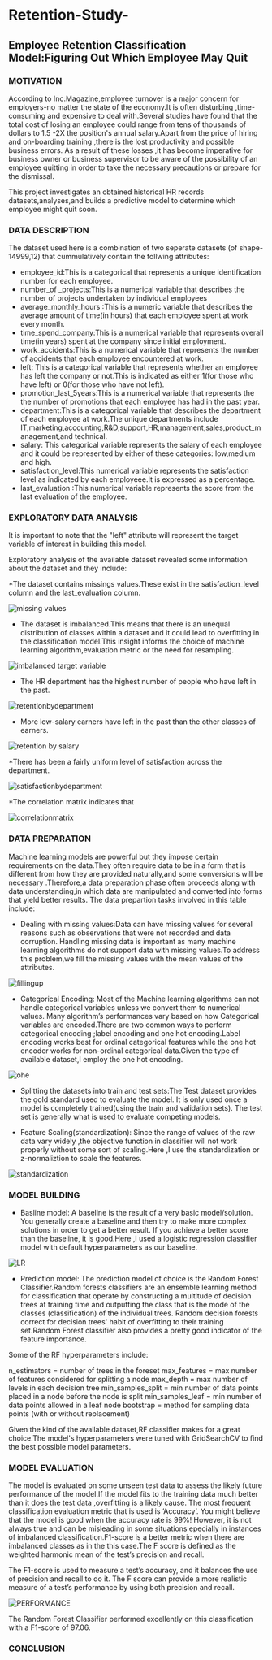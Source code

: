 # Retention-Study-
## Employee Retention Classification Model:Figuring Out Which Employee May Quit


### MOTIVATION
According to Inc.Magazine,employee turnover is a major concern for employers-no matter the state of the economy.It is often disturbing ,time-consuming and expensive to deal with.Several studies have found that the total cost of losing an employee could range from tens of thousands of dollars to 1.5 -2X the position's annual salary.Apart from the price of hiring and on-boarding training ,there is the lost productivity and possible business errors.
As a result of these losses ,it has become imperative for business owner or business supervisor to be aware of the possibility of an employee quitting in order to take the necessary precautions or prepare for the dismissal.

This project investigates an obtained historical HR records datasets,analyses,and builds a predictive model to determine which employee might quit soon.

### DATA DESCRIPTION
The dataset used here is a combination of two seperate datasets (of shape-14999,12)  that cummulatively contain the follwing attributes:
* employee_id:This is a categorical that represents a unique identification number for each employee.
* number_of _projects:This is a numerical variable that describes the number of projects undertaken by individual employees
* average_monthly_hours :This is a numeric variable that describes the average amount of time(in hours) that each employee spent at work every month.
* time_spend_company:This is a numerical variable that represents overall time(in years) spent at the company since initial employment.
* work_accidents:This is a numerical variable that represents the number of accidents that each employee encountered at work.
* left: This is a categorical variable that represents whether an employee has left the company or not.This is indicated as either 1(for those who have left) or 0(for those who have not left).
* promotion_last_5years:This is a numerical variable that represents the the number of promotions that each employee has had in the past year.
* department:This is a categorical variable that describes the department of each employee at work.The unique departments include IT,marketing,accounting,R&D,support,HR,management,sales,product_management,and technical.
* salary: This categorical variable represents the salary of each employee and it could be represented by either of these categories: low,medium and high.
* satisfaction_level:This numerical variable represents the satisfaction level as indicated by each employeee.It is expressed as a percentage.
* last_evaluation :This numerical variable represents the score from the last evaluation of the employee.

### EXPLORATORY DATA ANALYSIS
It is important to note that the "left" attribute will represent the target variable of interest in building this model.

Exploratory analysis of the available dataset revealed some information about the dataset and they include:

*The dataset contains missings values.These exist in the satisfaction_level column and the last_evaluation column. 

![missing values](https://user-images.githubusercontent.com/67794705/87346751-f90ec280-c549-11ea-8f61-9d0bfed1221a.PNG)


* The dataset is imbalanced.This means that there is an unequal distribution of classes within a dataset and it could lead to overfitting in the classification model.This insight informs the choice of machine learning algorithm,evaluation metric or the need for resampling.

![imbalanced target variable](https://user-images.githubusercontent.com/67794705/87345280-c5cb3400-c547-11ea-9a14-4c08e23b0d61.PNG)

* The HR department has the highest number of people who have left in the past.

![retentionbydepartment](https://user-images.githubusercontent.com/67794705/87345284-c663ca80-c547-11ea-8bfa-d74c04facf33.png)

* More low-salary earners have left in the past than the other classes of earners.

![retention by salary](https://user-images.githubusercontent.com/67794705/87345283-c5cb3400-c547-11ea-8616-4a98467cd47e.png)

*There has been a fairly uniform level of satisfaction across the department.

![satisfactionbydepartment](https://user-images.githubusercontent.com/67794705/87345286-c6fc6100-c547-11ea-9db6-0b70aee919ca.png)

*The correlation matrix indicates that 

![correlationmatrix](https://user-images.githubusercontent.com/67794705/87345275-c5329d80-c547-11ea-9f52-103ff5915c35.png)

### DATA PREPARATION

Machine learning models are powerful but they impose certain requirements on the data.They often require data to be in a form that is different from how they are provided naturally,and some conversions will be necessary .Therefore,a data preparation phase often proceeds along with data understanding,in which data are manipulated and converted into forms that yield better results.
The data prepartion tasks involved in this table include:

* Dealing with missing values:Data can have missing values for several reasons such as observations that were not recorded and data corruption. Handling missing data is important as many machine learning algorithms do not support data with missing values.To address this problem,we fill the missing values with the mean values of the attributes.

![fillingup](https://user-images.githubusercontent.com/67794705/87347978-eeedc380-c54b-11ea-977b-226a54c9231d.PNG)

* Categorical Encoding: Most of the Machine learning algorithms can not handle categorical variables unless we convert them to numerical values. Many algorithm’s performances vary based on how Categorical variables are encoded.There are two common ways to perform categorical encoding ;label encoding and one hot encoding.Label encoding works best for ordinal categorical features while the one hot encoder works for non-ordinal categorical data.Given the type of available dataset,I employ the one hot encoding.

![ohe](https://user-images.githubusercontent.com/67794705/87349163-c5359c00-c54d-11ea-915c-7bf00d6d460a.PNG)

* Splitting the datasets into train and test sets:The Test dataset provides the gold standard used to evaluate the model. It is only used once a model is completely trained(using the train and validation sets). The test set is generally what is used to evaluate competing models.

* Feature Scaling(standardization): Since the range of values of the raw data vary widely ,the objective function in classifier will not work properly without some sort of scaling.Here ,I use the standardization or z-normaliztion to scale the features.

![standardization](https://user-images.githubusercontent.com/67794705/87352694-67a44e00-c553-11ea-9d3a-e8fcd0b98bd8.PNG)

### MODEL BUILDING

* Basline model: A baseline is the result of a very basic model/solution. You generally create a baseline and then try to make more complex solutions in order to get a better result. If you achieve a better score than the baseline, it is good.Here ,I used a logistic regression classifier model with default hyperparameters as our baseline.

![LR](https://user-images.githubusercontent.com/67794705/87353069-05981880-c554-11ea-90e4-e4f138813629.PNG)

* Prediction model: The prediction model of choice is the Random Forest Classifier.Random forests classifiers are an ensemble learning method for classification  that operate by constructing a multitude of decision trees at training time and outputting the class that is the mode of the classes (classification) of the individual trees. Random decision forests correct for decision trees' habit of overfitting to their training set.Random Forest classifier also provides a pretty good indicator of the feature importance.

Some of the RF hyperparameters include:

n_estimators = number of trees in the foreset
max_features = max number of features considered for splitting a node
max_depth = max number of levels in each decision tree
min_samples_split = min number of data points placed in a node before the node is split
min_samples_leaf = min number of data points allowed in a leaf node
bootstrap = method for sampling data points (with or without replacement)

Given the kind of the available dataset,RF classifier makes for a great choice.The model's hyperparameters were tuned with GridSearchCV to find the best possible model parameters.

### MODEL EVALUATION 
The model is evaluated on some unseen test data to assess the likely future performance of the model.If the model fits to the training data much better than it does the test data ,overfitting is a likely cause. The most frequent classification evaluation metric that is used is  ‘Accuracy’. You might believe that the model is good when the accuracy rate is 99%! However, it is not always true and can be misleading in some situations epecially in instances of imbalanced classification.F1-score is a better metric when there are imbalanced classes as in the this case.The F score is defined as the weighted harmonic mean of the test’s precision and recall.

The F1-score is used to measure a test’s accuracy, and it balances the use of precision and recall to do it. The F score can provide a more realistic measure of a test’s performance by using both precision and recall.

![PERFORMANCE](https://user-images.githubusercontent.com/67794705/87356505-16e42380-c55a-11ea-8503-a4e6e08af8fe.PNG)

The Random Forest Classifier performed excellently on this classification with a F1-score of 97.06.

### CONCLUSION 




